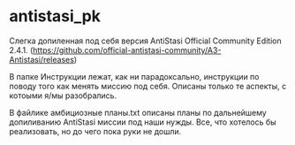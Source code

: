 # antistasi_pk
Слегка допиленная под себя версия AntiStasi Official Community Edition 2.4.1.
(https://github.com/official-antistasi-community/A3-Antistasi/releases)

В папке Инструкции лежат, как ни парадоксально, инструкции по поводу того как менять миссию под себя. Описаны только те аспекты, с котоыми я/мы разобрались.

В файлике амбициозные планы.txt описаны планы по дальнейшему допиливанию AntiStasi миссии под наши нужды. Все, что хотелось бы реализовать, но до чего пока руки не дошли.
